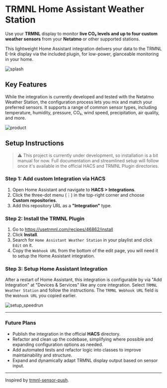 # TRMNL Home Assistant Weather Station

Use your **TRMNL** display to monitor **live CO₂ levels and up to four custom weather sensors** from your **Netatmo** or other supported stations.

This lightweight Home Assistant integration delivers your data to the TRMNL E-Ink display via the included plugin, for low-power, glanceable monitoring in your home.

![splash](https://github.com/TilmanGriesel/ha_trmnl_weather_station/blob/main/docs/splash.png?raw=true)

## Key Features
While the integration is currently developed and tested with the Netatmo Weather Station, the configuration process lets you mix and match your preferred sensors. It supports a range of common sensor types, including temperature, humidity, pressure, CO₂, wind speed, precipitation, air quality, and more.


![product](https://github.com/TilmanGriesel/ha_trmnl_weather_station/blob/main/docs/product.png?raw=true)


## Setup Instructions

> ⚠️ This project is currently under development, so installation is a bit manual for now. Full documentation and streamlined setup will follow once it's available in the official HACS and TRMNL Plugin directories.


### Step 1: Add custom Integration via HACS

1. Open Home Assistant and navigate to **HACS > Integrations**.
2. Click the three-dot menu (⋮) in the top-right corner and choose **Custom repositories**.
3. Add this repository URL as a **"Integration"** type.

### Step 2: Install the TRMNL Plugin

1. Go to https://usetrmnl.com/recipes/46862/install
2. Click **Install**.
3. Search for `Home Assistant Weather Station` in your playlist and click `Edit` on it.
4. Copy the `Webhook URL` from the bottom of the edit page, you will need it to setup the Home Assistant integration.

### Step 3: Setup Home Assistant Integration
After a restart of Home Assistant, this integration is configurable by via "Add Integration" at "Devices & Services" like any core integration. Select `TRMNL Weather Station` and follow the instructions. The `TRMNL Webhook URL` field is the `Webhook URL` you copied earlier.

![setup_speedrun](https://github.com/TilmanGriesel/ha_trmnl_weather_station/blob/main/docs/setup/ha_setup_speedrun.gif?raw=true)

---

### Future Plans

* Publish the integration in the official **HACS** directory.
* Refactor and clean up the codebase, simplifying where possible and expanding configuration options as needed.
* Add automated tests and refactor logic into classes to improve maintainability and structure.
* Expand and dynamically adapt TRMNL display output based on sensor input.

---

Inspired by [trmnl-sensor-push](https://github.com/gitstua/trmnl-sensor-push).
